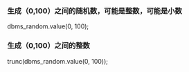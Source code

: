 

### 生成（0,100）之间的随机数，可能是整数，可能是小数

dbms_random.value(0, 100);

### 生成（0,100）之间的整数

trunc(dbms_random.value(0, 100));
